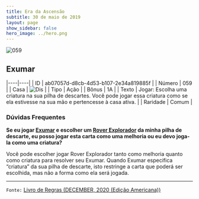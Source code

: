 ```yaml
---
title: Era da Ascensão
subtitle: 30 de maio de 2019
layout: page
show_sidebar: false
hero_image: ../hero.png
---
```


![059](https://cdn.keyforgegame.com/media/card_front/pt/435_059_P7PPP79762G9_pt.png)

## Exumar

|----|----|
| ID | ab07057d-d8cb-4d53-b107-2e34a819885f |
| Número | 059 |
| Casa | ![Dis](https://archonarcana.com/images/thumb/e/e8/Dis.png/22px-Dis.png "Dis") |
| Tipo | Ação |
| Bônus | 1A |
| Texto | Jogar: Escolha uma criatura na sua pilha de descartes. Você pode jogar essa criatura como se ela estivesse na sua mão e pertencesse à casa ativa. |
| Raridade | Comum |

### Dúvidas Frequentes

**Se eu jogar [Exumar](/aoa/059) e escolher um [Rover Explorador](/wc/297) da
minha pilha de descarte, eu posso jogar esta carta como uma melhoria ou eu devo joga-la como
uma criatura?**

Você pode escolher jogar Rover Explorador tanto como melhoria quanto como criatura para resolver seu
Exumar. Quando Exumar especifica “criatura” da sua pilha de descarte, isto
restringe a carta que poderá ser escolhida, mas
não a forma como ela será jogada.

<hr/>

`Fonte:` [Livro de Regras (DECEMBER, 2020 (Edição Americana))](https://images-cdn.fantasyflightgames.com/filer_public/8c/af/8cafeca4-02c3-4990-bba1-ff9d3aa8f02a/keyforge_rulebook_v14_reduced-compressed.pdf)
